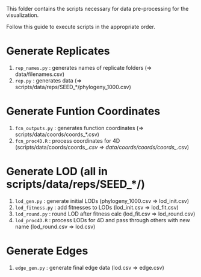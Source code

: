 This folder contains the scripts necessary for data pre-processing for the visualization. 

Follow this guide to execute scripts in the appropriate order.
# Generate Replicates
1. `rep_names.py` : generates names of replicate folders (=> data/filenames.csv)
2. `rep.py` : generates data (=> scripts/data/reps/SEED_*/phylogeny_1000.csv)
# Generate Funtion Coordinates
1. `fcn_outputs.py` : generates function coordinates (=> scripts/data/coords/coords_*.csv)
2. `fcn_proc4D.R` : process coordinates for 4D (scripts/data/coords/coords_*.csv => data/coords/coords/coords_*.csv)
# Generate LOD (all in scripts/data/reps/SEED_*/)
1. `lod_gen.py` : generate initial LODs (phylogeny_1000.csv => lod_init.csv)
2. `lod_fitness.py` : add fitnesses to LODs (lod_init.csv => lod_fit.csv)
3. `lod_round.py` : round LOD after fitness calc (lod_fit.csv => lod_round.csv)
4. `lod_proc4D.R` : process LODs for 4D and pass through others with new name (lod_round.csv => lod.csv)
# Generate Edges
1. `edge_gen.py` : generate final edge data (lod.csv => edge.csv)